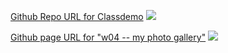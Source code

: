 [Github Repo URL for Classdemo](https://github.com/Wu0228/101-classdemo-409380317)
![](https://i.imgur.com/GeWib8R.png)

[Github page URL for "w04 -- my photo gallery"](https://wu0228.github.io/101-classdemo-409380317/W04/my%20photo%20gallery.html)
![](https://i.imgur.com/LQHRLq8.png)
